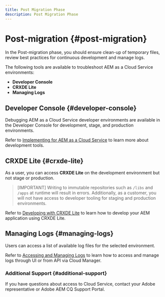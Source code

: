 ```yaml
---
title: Post Migration Phase
description: Post Migration Phase
---
```


# Post-migration {#post-migration}

In the Post-migration phase, you should ensure clean-up of temporary files, review best practices for continuous development and manage logs.

The following tools are available to troubleshoot AEM as a Cloud Service environments:

* **Developer Console**
* **CRXDE Lite**
* **Managing Logs**


## Developer Console {#developer-console}

Debugging AEM as a Cloud Service developer environments are available in the Developer Console for development, stage, and production environments.

Refer to [Implementing for AEM as a Cloud Service](https://docs.adobe.com/content/help/en/experience-manager-cloud-service/implementing/developing/development-guidelines.html#aem-as-a-cloud-service-development-tools) to learn more about development tools.

## CRXDE Lite {#crxde-lite}

As a user, you can access **CRXDE Lite** on the development environment but not stage or production. 
  
>[IMPORTANT]
>Writing to immutable repositories such as `/libs` and `/apps` at runtime will result in errors. Additionally, as a customer, you will not have access to developer tooling for staging and production environments.

Refer to [Developing with CRXDE Lite](https://docs.adobe.com/help/en/experience-manager-65/developing/devtools/developing-with-crxde-lite.html) to learn how to develop your AEM application using CRXDE Lite.

## Managing Logs {#managing-logs}

Users can access a list of available log files for the selected environment.
  
Refer to [Accessing and Managing Logs](https://docs.adobe.com/content/help/en/experience-manager-cloud-service/implementing/using-cloud-manager/manage-logs.html) to learn how to access and manage logs through UI or from API via Cloud Manager.

### Additional Support {#additional-support}

If you have questions about access to Cloud Service, contact your Adobe representative or Adobe AEM CQ Support Portal.
